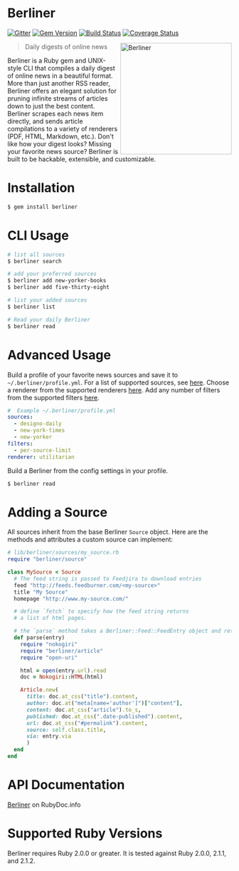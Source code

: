 # Berliner

[![Gitter](https://badges.gitter.im/Join%20Chat.svg)](https://gitter.im/s3ththompson/berliner)
[![Gem Version](https://badge.fury.io/rb/berliner.svg)](http://badge.fury.io/rb/berliner)
[![Build Status](https://travis-ci.org/s3ththompson/berliner.svg?branch=master)](https://travis-ci.org/s3ththompson/berliner)
[![Coverage Status](https://img.shields.io/coveralls/s3ththompson/berliner.svg)](https://coveralls.io/r/s3ththompson/berliner?branch=master)

<img align="right" height="250" src="http://i.imgur.com/4BEEus9.png" alt="Berliner">

> Daily digests of online news

Berliner is a Ruby gem and UNIX-style CLI that compiles a daily digest of online news in a beautiful format. More than just another RSS reader, Berliner offers an elegant solution for pruning infinite streams of articles down to just the best content. Berliner scrapes each news item directly, and sends article compilations to a variety of renderers (PDF, HTML, Markdown, etc.). Don't like how your digest looks? Missing your favorite news source? Berliner is built to be hackable, extensible, and customizable.

# Installation

```sh
$ gem install berliner
```

# CLI Usage

```sh
# list all sources
$ berliner search

# add your preferred sources
$ berliner add new-yorker-books
$ berliner add five-thirty-eight

# list your added sources
$ berliner list

# Read your daily Berliner
$ berliner read
```

# Advanced Usage

Build a profile of your favorite news sources and save it to `~/.berliner/profile.yml`.  For a list of supported sources, see [here](https://github.com/s3ththompson/berliner/tree/master/lib/berliner/sources).  Choose a renderer from the supported renderers [here](https://github.com/s3ththompson/berliner/tree/master/lib/berliner/renderers).  Add any number of filters from the supported filters [here](https://github.com/s3ththompson/berliner/tree/master/lib/berliner/filters).

``` yaml
#  Example ~/.berliner/profile.yml
sources:
  - designo-daily
  - new-york-times
  - new-yorker
filters:
  - per-source-limit
renderer: utilitarian
```

Build a Berliner from the config settings in your profile.

```sh
$ berliner read
```

# Adding a Source

All sources inherit from the base Berliner `Source` object.  Here are the methods and attributes a custom source can implement:

```ruby
# lib/berliner/sources/my_source.rb
require "berliner/source"

class MySource < Source
  # The feed string is passed to Feedjira to download entries
  feed "http://feeds.feedburner.com/<my-source>"
  title "My Source"
  homepage "http://www.my-source.com/"

  # define `fetch` to specify how the feed string returns
  # a list of html pages.

  # the `parse` method takes a Berliner::Feed::FeedEntry object and returns an Article object
  def parse(entry)
    require "nokogiri"
    require "berliner/article"
    require "open-uri"

    html = open(entry.url).read
    doc = Nokogiri::HTML(html)

    Article.new(
      title: doc.at_css("title").content,
      author: doc.at("meta[name='author']")["content"],
      content: doc.at_css("article").to_s,
      published: doc.at_css(".date-published").content,
      url: doc.at_css("#permalink").content,
      source: self.class.title,
      via: entry.via
      )
  end
end
```

# API Documentation

[Berliner](http://www.rubydoc.info/gems/berliner/) on RubyDoc.info

# Supported Ruby Versions

Berliner requires Ruby 2.0.0 or greater.  It is tested against Ruby 2.0.0, 2.1.1, and 2.1.2.
